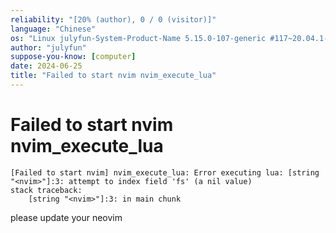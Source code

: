 ```yaml
---
reliability: "[20% (author), 0 / 0 (visitor)]"
language: "Chinese"
os: "Linux julyfun-System-Product-Name 5.15.0-107-generic #117~20.04.1-Ubuntu SMP Tue Apr 30 10:35:57 UTC 2024 x86_64 x86_64 x86_64 GNU/Linux"
author: "julyfun"
suppose-you-know: [computer]
date: 2024-06-25
title: "Failed to start nvim nvim_execute_lua"
---
```


# Failed to start nvim nvim_execute_lua

```
[Failed to start nvim] nvim_execute_lua: Error executing lua: [string "<nvim>"]:3: attempt to index field 'fs' (a nil value)
stack traceback:
	[string "<nvim>"]:3: in main chunk
```

please update your neovim

